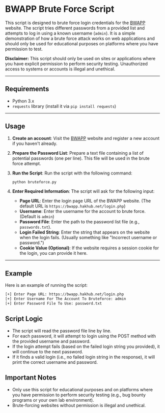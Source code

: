 # BWAPP Brute Force Script

This script is designed to brute force login credentials for the [BWAPP](https://bwapp.hakhub.net/login.php) website. The script tries different passwords from a provided list and attempts to log in using a known username (`admin`). It is a simple demonstration of how a brute force attack works on web applications and should only be used for educational purposes on platforms where you have permission to test.

**Disclaimer:** This script should only be used on sites or applications where you have explicit permission to perform security testing. Unauthorized access to systems or accounts is illegal and unethical.

---

## Requirements

- Python 3.x
- `requests` library (install it via `pip install requests`)

---

## Usage

1. **Create an account**: Visit the [BWAPP](https://bwapp.hakhub.net/login.php) website and register a new account if you haven't already.
   
2. **Prepare the Password List**: Prepare a text file containing a list of potential passwords (one per line). This file will be used in the brute force attempt.

3. **Run the Script**: Run the script with the following command:

    ```bash
    python bruteforce.py
    ```

4. **Enter Required Information**: The script will ask for the following input:

   - **Page URL**: Enter the login page URL of the BWAPP website. (The default URL is `https://bwapp.hakhub.net/login.php`)
   - **Username**: Enter the username for the account to brute force. (Default is `admin`)
   - **Password File**: Enter the path to the password list file (e.g., `passwords.txt`).
   - **Login Failed String**: Enter the string that appears on the website when the login fails. (Usually something like "Incorrect username or password.")
   - **Cookie Value (Optional)**: If the website requires a session cookie for the login, you can provide it here.

---

## Example

Here is an example of running the script:

```bash
[+] Enter Page URL: https://bwapp.hakhub.net/login.php
[+] Enter Username For The Account To Bruteforce: admin
[+] Enter Password File To Use: password.txt
```

## Script Logic

   - The script will read the password file line by line.
   - For each password, it will attempt to login using the POST method with the provided username and password.
   - If the login attempt fails (based on the failed login string you provided), it will continue to the next password.
   - If it finds a valid login (i.e., no failed login string in the response), it will print the correct username and password.

## Important Notes
   - Only use this script for educational purposes and on platforms where you have permission to perform security testing (e.g., bug bounty programs or your own lab environment).
   - Brute-forcing websites without permission is illegal and unethical.
